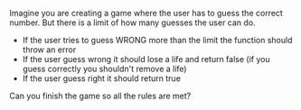 Imagine you are creating a game where the user has to guess the correct number. But there is a limit of how many guesses the user can do.

 - If the user tries to guess WRONG more than the limit the function should throw an error
 - If the user guess wrong it should lose a life and return false (if you guess correctly you shouldn't remove a life)
 - If the user guess right it should return true

Can you finish the game so all the rules are met?
